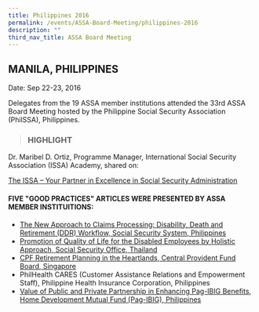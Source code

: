 ```yaml
---
title: Philippines 2016
permalink: /events/ASSA-Board-Meeting/philippines-2016
description: ""
third_nav_title: ASSA Board Meeting
---
```

## MANILA, PHILIPPINES
Date: Sep 22-23, 2016

Delegates from the 19 ASSA member institutions attended the 33rd ASSA Board Meeting hosted by the Philippine Social Security Association (PhilSSA), Philippines.

> ### HIGHLIGHT


Dr. Maribel D. Ortiz, Programme Manager, International Social Security Association (ISSA) Academy, shared on:

[The ISSA – Your Partner in Excellence in Social Security Administration](/files/ASSA%20Board%20Meeting/Philippines%202016/The%20ISSA%20–%20Your%20Partner%20in%20Excellence%20in%20Social%20Security%20Administration.pdf)

#### FIVE "GOOD PRACTICES" ARTICLES WERE PRESENTED BY ASSA MEMBER INSTITUITIONS:

* [The New Approach to Claims Processing: Disability, Death and Retirement (DDR) Workflow, Social Security System, Philippines](/files/ASSA%20Board%20Meeting/Philippines%202016/The%20New%20Approach%20to%20Claims.pdf)
* [Promotion of Quality of Life for the Disabled Employees by Holistic Approach, Social Security Office, Thailand](/files/ASSA%20Board%20Meeting/Philippines%202016/Promotion%20of%20Quality%20of%20Life%20for%20the%20Disabled%20Employees%20by%20Holistic%20Approach.pdf)
* [CPF Retirement Planning in the Heartlands, Central Provident Fund Board, Singapore](/files/ASSA%20Board%20Meeting/Philippines%202016/CPF%20Retirement%20Planning%20in%20the%20Heartlands,%20Central%20Provident%20Fund%20Board,%20Singapore.pdf)
* PhilHealth CARES (Customer Assistance Relations and Empowerment Staff), Philippine Health Insurance Corporation, Philippines
* [Value of Public and Private Partnership in Enhancing Pag-IBIG Benefits, Home Development Mutual Fund (Pag-IBIG), Philippines](/files/ASSA%20Board%20Meeting/Philippines%202016/Value%20of%20Public%20and%20Private%20Partnership%20in%20Enhancing%20Pag-IBIG%20Benefits.pdf)